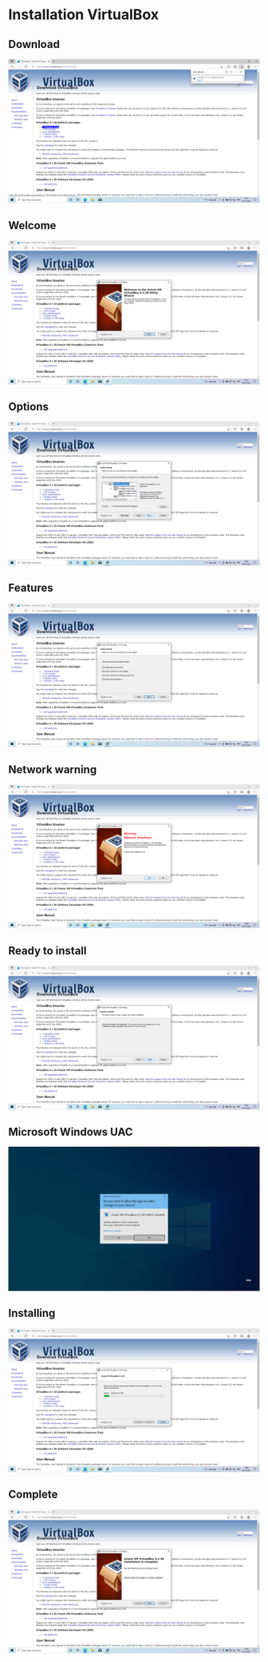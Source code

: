 # Installation VirtualBox

## Download
<kbd> [![Installation VirtualBox](../../assets/images/virtualbox-windows/install-vb/download.png "Download")](../../assets/images/virtualbox-windows/install-vb/download.png) </kbd>

## Welcome
<kbd> [![Installation VirtualBox](../../assets/images/virtualbox-windows/install-vb/welcome.png "Welcome")](../../assets/images/virtualbox-windows/install-vb/welcome.png) </kbd>

## Options
<kbd> [![Installation VirtualBox](../../assets/images/virtualbox-windows/install-vb/options.png "Options")](../../assets/images/virtualbox-windows/install-vb/options.png) </kbd>

## Features
<kbd> [![Installation VirtualBox](../../assets/images/virtualbox-windows/install-vb/features.png "Features")](../../assets/images/virtualbox-windows/install-vb/features.png) </kbd>

## Network warning
<kbd> [![Installation VirtualBox](../../assets/images/virtualbox-windows/install-vb/network-warning.png "Network warning")](../../assets/images/virtualbox-windows/install-vb/network-warning.png) </kbd>

## Ready to install
<kbd> [![Installation VirtualBox](../../assets/images/virtualbox-windows/install-vb/ready-to-install.png "Ready to install")](../../assets/images/virtualbox-windows/install-vb/ready-to-install.png) </kbd>

## Microsoft Windows UAC
<kbd> [![Installation VirtualBox](../../assets/images/virtualbox-windows/install-vb/microsoft-windows-uac.png "Microsoft Windows UAC")](../../assets/images/virtualbox-windows/install-vb/microsoft-windows-uac.png) </kbd>

## Installing
<kbd> [![Installation VirtualBox](../../assets/images/virtualbox-windows/install-vb/installing.png "Installing")](../../assets/images/virtualbox-windows/install-vb/installing.png) </kbd>

## Complete
<kbd> [![Installation VirtualBox](../../assets/images/virtualbox-windows/install-vb/completed.png "Completed")](../../assets/images/virtualbox-windows/install-vb/completed.png) </kbd>